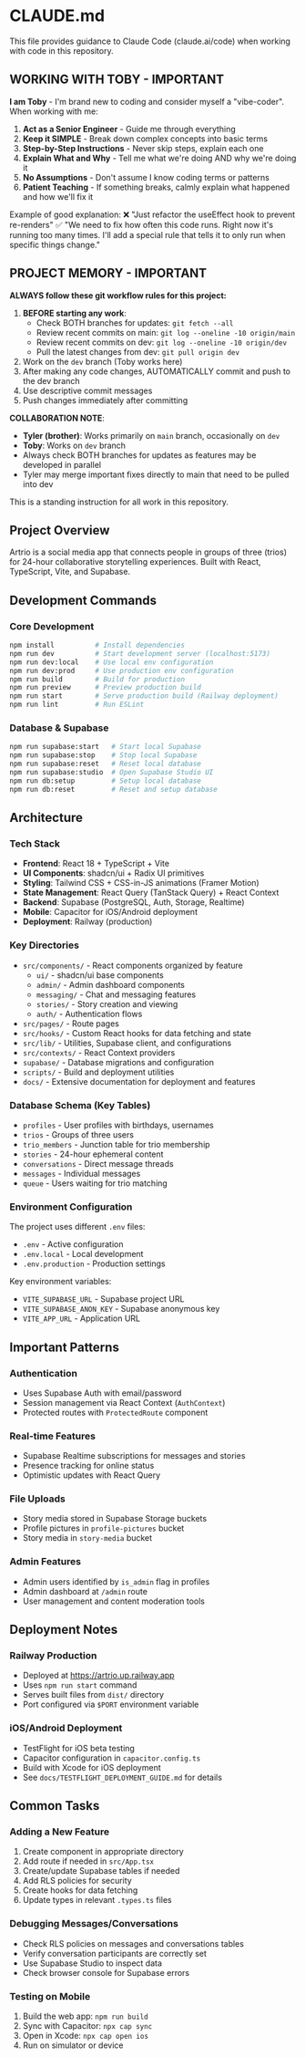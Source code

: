 # CLAUDE.md

This file provides guidance to Claude Code (claude.ai/code) when working with code in this repository.

## WORKING WITH TOBY - IMPORTANT

**I am Toby** - I'm brand new to coding and consider myself a "vibe-coder". When working with me:

1. **Act as a Senior Engineer** - Guide me through everything
2. **Keep it SIMPLE** - Break down complex concepts into basic terms
3. **Step-by-Step Instructions** - Never skip steps, explain each one
4. **Explain What and Why** - Tell me what we're doing AND why we're doing it
5. **No Assumptions** - Don't assume I know coding terms or patterns
6. **Patient Teaching** - If something breaks, calmly explain what happened and how we'll fix it

Example of good explanation:
❌ "Just refactor the useEffect hook to prevent re-renders"
✅ "We need to fix how often this code runs. Right now it's running too many times. I'll add a special rule that tells it to only run when specific things change."

## PROJECT MEMORY - IMPORTANT

**ALWAYS follow these git workflow rules for this project:**
1. **BEFORE starting any work**: 
   - Check BOTH branches for updates: `git fetch --all`
   - Review recent commits on main: `git log --oneline -10 origin/main`
   - Review recent commits on dev: `git log --oneline -10 origin/dev`
   - Pull the latest changes from dev: `git pull origin dev`
2. Work on the `dev` branch (Toby works here)
3. After making any code changes, AUTOMATICALLY commit and push to the dev branch
4. Use descriptive commit messages
5. Push changes immediately after committing

**COLLABORATION NOTE**: 
- **Tyler (brother)**: Works primarily on `main` branch, occasionally on `dev`
- **Toby**: Works on `dev` branch
- Always check BOTH branches for updates as features may be developed in parallel
- Tyler may merge important fixes directly to main that need to be pulled into dev

This is a standing instruction for all work in this repository.

## Project Overview

Artrio is a social media app that connects people in groups of three (trios) for 24-hour collaborative storytelling experiences. Built with React, TypeScript, Vite, and Supabase.

## Development Commands

### Core Development
```bash
npm install          # Install dependencies
npm run dev          # Start development server (localhost:5173)
npm run dev:local    # Use local env configuration
npm run dev:prod     # Use production env configuration
npm run build        # Build for production
npm run preview      # Preview production build
npm run start        # Serve production build (Railway deployment)
npm run lint         # Run ESLint
```

### Database & Supabase
```bash
npm run supabase:start   # Start local Supabase
npm run supabase:stop    # Stop local Supabase
npm run supabase:reset   # Reset local database
npm run supabase:studio  # Open Supabase Studio UI
npm run db:setup         # Setup local database
npm run db:reset         # Reset and setup database
```

## Architecture

### Tech Stack
- **Frontend**: React 18 + TypeScript + Vite
- **UI Components**: shadcn/ui + Radix UI primitives
- **Styling**: Tailwind CSS + CSS-in-JS animations (Framer Motion)
- **State Management**: React Query (TanStack Query) + React Context
- **Backend**: Supabase (PostgreSQL, Auth, Storage, Realtime)
- **Mobile**: Capacitor for iOS/Android deployment
- **Deployment**: Railway (production)

### Key Directories
- `src/components/` - React components organized by feature
  - `ui/` - shadcn/ui base components
  - `admin/` - Admin dashboard components
  - `messaging/` - Chat and messaging features
  - `stories/` - Story creation and viewing
  - `auth/` - Authentication flows
- `src/pages/` - Route pages
- `src/hooks/` - Custom React hooks for data fetching and state
- `src/lib/` - Utilities, Supabase client, and configurations
- `src/contexts/` - React Context providers
- `supabase/` - Database migrations and configuration
- `scripts/` - Build and deployment utilities
- `docs/` - Extensive documentation for deployment and features

### Database Schema (Key Tables)
- `profiles` - User profiles with birthdays, usernames
- `trios` - Groups of three users
- `trio_members` - Junction table for trio membership
- `stories` - 24-hour ephemeral content
- `conversations` - Direct message threads
- `messages` - Individual messages
- `queue` - Users waiting for trio matching

### Environment Configuration
The project uses different `.env` files:
- `.env` - Active configuration
- `.env.local` - Local development
- `.env.production` - Production settings

Key environment variables:
- `VITE_SUPABASE_URL` - Supabase project URL
- `VITE_SUPABASE_ANON_KEY` - Supabase anonymous key
- `VITE_APP_URL` - Application URL

## Important Patterns

### Authentication
- Uses Supabase Auth with email/password
- Session management via React Context (`AuthContext`)
- Protected routes with `ProtectedRoute` component

### Real-time Features
- Supabase Realtime subscriptions for messages and stories
- Presence tracking for online status
- Optimistic updates with React Query

### File Uploads
- Story media stored in Supabase Storage buckets
- Profile pictures in `profile-pictures` bucket
- Story media in `story-media` bucket

### Admin Features
- Admin users identified by `is_admin` flag in profiles
- Admin dashboard at `/admin` route
- User management and content moderation tools

## Deployment Notes

### Railway Production
- Deployed at https://artrio.up.railway.app
- Uses `npm run start` command
- Serves built files from `dist/` directory
- Port configured via `$PORT` environment variable

### iOS/Android Deployment
- TestFlight for iOS beta testing
- Capacitor configuration in `capacitor.config.ts`
- Build with Xcode for iOS deployment
- See `docs/TESTFLIGHT_DEPLOYMENT_GUIDE.md` for details

## Common Tasks

### Adding a New Feature
1. Create component in appropriate directory
2. Add route if needed in `src/App.tsx`
3. Create/update Supabase tables if needed
4. Add RLS policies for security
5. Create hooks for data fetching
6. Update types in relevant `.types.ts` files

### Debugging Messages/Conversations
- Check RLS policies on messages and conversations tables
- Verify conversation participants are correctly set
- Use Supabase Studio to inspect data
- Check browser console for Supabase errors

### Testing on Mobile
1. Build the web app: `npm run build`
2. Sync with Capacitor: `npx cap sync`
3. Open in Xcode: `npx cap open ios`
4. Run on simulator or device